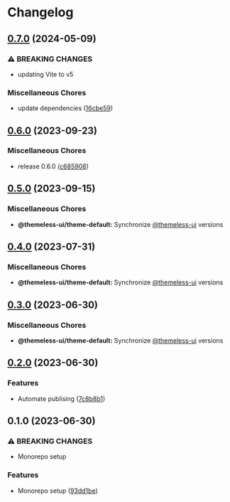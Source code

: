 # Changelog

## [0.7.0](https://github.com/jtiala/themeless-ui/compare/@themeless-ui/theme-default-v0.6.0...@themeless-ui/theme-default-v0.7.0) (2024-05-09)


### ⚠ BREAKING CHANGES

* updating Vite to v5

### Miscellaneous Chores

* update dependencies ([16cbe59](https://github.com/jtiala/themeless-ui/commit/16cbe5930d00029f4cb72e96e9755fa797ec77cf))

## [0.6.0](https://github.com/jtiala/themeless-ui/compare/@themeless-ui/theme-default-v0.5.0...@themeless-ui/theme-default-v0.6.0) (2023-09-23)


### Miscellaneous Chores

* release 0.6.0 ([c685908](https://github.com/jtiala/themeless-ui/commit/c6859081ea81ca09ab7b099dd3b18469b52e0f13))

## [0.5.0](https://github.com/jtiala/themeless-ui/compare/@themeless-ui/theme-default-v0.4.0...@themeless-ui/theme-default-v0.5.0) (2023-09-15)


### Miscellaneous Chores

* **@themeless-ui/theme-default:** Synchronize [@themeless-ui](https://github.com/themeless-ui) versions

## [0.4.0](https://github.com/jtiala/themeless-ui/compare/@themeless-ui/theme-default-v0.3.0...@themeless-ui/theme-default-v0.4.0) (2023-07-31)


### Miscellaneous Chores

* **@themeless-ui/theme-default:** Synchronize [@themeless-ui](https://github.com/themeless-ui) versions

## [0.3.0](https://github.com/jtiala/themeless-ui/compare/@themeless-ui/theme-default-v0.2.0...@themeless-ui/theme-default-v0.3.0) (2023-06-30)


### Miscellaneous Chores

* **@themeless-ui/theme-default:** Synchronize [@themeless-ui](https://github.com/themeless-ui) versions

## [0.2.0](https://github.com/jtiala/themeless-ui/compare/@themeless-ui/theme-default-v0.1.0...@themeless-ui/theme-default-v0.2.0) (2023-06-30)


### Features

* Automate publising ([7c8b8b1](https://github.com/jtiala/themeless-ui/commit/7c8b8b15c2f07054e8b6e723e259ba6467858fd5))

## 0.1.0 (2023-06-30)


### ⚠ BREAKING CHANGES

* Monorepo setup

### Features

* Monorepo setup ([93dd1be](https://github.com/jtiala/themeless-ui/commit/93dd1be93af8ff892fbe773d9d3f8e3f64d256cd))
